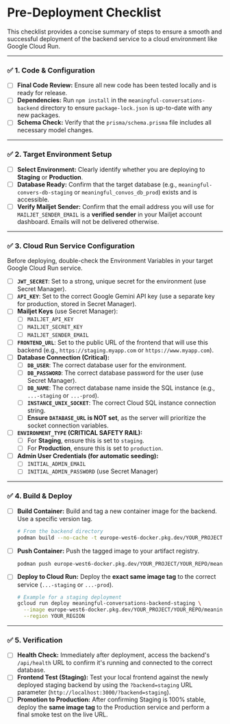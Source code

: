 # Pre-Deployment Checklist

This checklist provides a concise summary of steps to ensure a smooth and successful deployment of the backend service to a cloud environment like Google Cloud Run.

---

### ✅ 1. Code & Configuration

-   [ ] **Final Code Review:** Ensure all new code has been tested locally and is ready for release.
-   [ ] **Dependencies:** Run `npm install` in the `meaningful-conversations-backend` directory to ensure `package-lock.json` is up-to-date with any new packages.
-   [ ] **Schema Check:** Verify that the `prisma/schema.prisma` file includes all necessary model changes.

---

### ✅ 2. Target Environment Setup

-   [ ] **Select Environment:** Clearly identify whether you are deploying to **Staging** or **Production**.
-   [ ] **Database Ready:** Confirm that the target database (e.g., `meaningful-convers-db-staging` or `meaningful_convos_db_prod`) exists and is accessible.
-   [ ] **Verify Mailjet Sender:** Confirm that the email address you will use for `MAILJET_SENDER_EMAIL` is a **verified sender** in your Mailjet account dashboard. Emails will not be delivered otherwise.

---

### ✅ 3. Cloud Run Service Configuration

Before deploying, double-check the Environment Variables in your target Google Cloud Run service.

-   [ ] **`JWT_SECRET`**: Set to a strong, unique secret for the environment (use Secret Manager).
-   [ ] **`API_KEY`**: Set to the correct Google Gemini API key (use a separate key for production, stored in Secret Manager).
-   [ ] **Mailjet Keys** (use Secret Manager):
    -   [ ] `MAILJET_API_KEY`
    -   [ ] `MAILJET_SECRET_KEY`
    -   [ ] `MAILJET_SENDER_EMAIL`
-   [ ] **`FRONTEND_URL`**: Set to the public URL of the frontend that will use this backend (e.g., `https://staging.myapp.com` or `https://www.myapp.com`).
-   [ ] **Database Connection (Critical):**
    -   [ ] **`DB_USER`**: The correct database user for the environment.
    -   [ ] **`DB_PASSWORD`**: The correct database password for the user (use Secret Manager).
    -   [ ] **`DB_NAME`**: The correct database name inside the SQL instance (e.g., `...-staging` or `...-prod`).
    -   [ ] **`INSTANCE_UNIX_SOCKET`**: The correct Cloud SQL instance connection string.
    -   [ ] **Ensure `DATABASE_URL` is NOT set**, as the server will prioritize the socket connection variables.
-   [ ] **`ENVIRONMENT_TYPE` (CRITICAL SAFETY RAIL):**
    -   [ ] For **Staging**, ensure this is set to `staging`.
    -   [ ] For **Production**, ensure this is set to `production`.
-   [ ] **Admin User Credentials (for automatic seeding):**
    -   [ ] `INITIAL_ADMIN_EMAIL`
    -   [ ] `INITIAL_ADMIN_PASSWORD` (use Secret Manager)

---

### ✅ 4. Build & Deploy

-   [ ] **Build Container:** Build and tag a new container image for the backend. Use a specific version tag.
    ```bash
    # From the backend directory
    podman build --no-cache -t europe-west6-docker.pkg.dev/YOUR_PROJECT/YOUR_REPO/meaningful-conversations:1.1.0 .
    ```
-   [ ] **Push Container:** Push the tagged image to your artifact registry.
    ```bash
    podman push europe-west6-docker.pkg.dev/YOUR_PROJECT/YOUR_REPO/meaningful-conversations:1.1.0
    ```
-   [ ] **Deploy to Cloud Run:** Deploy the **exact same image tag** to the correct service (`...-staging` or `...-prod`).
    ```bash
    # Example for a staging deployment
    gcloud run deploy meaningful-conversations-backend-staging \
      --image europe-west6-docker.pkg.dev/YOUR_PROJECT/YOUR_REPO/meaningful-conversations:1.1.0 \
      --region YOUR_REGION
    ```

---

### ✅ 5. Verification

-   [ ] **Health Check:** Immediately after deployment, access the backend's `/api/health` URL to confirm it's running and connected to the correct database.
-   [ ] **Frontend Test (Staging):** Test your local frontend against the newly deployed staging backend by using the `?backend=staging` URL parameter (`http://localhost:3000/?backend=staging`).
-   [ ] **Promotion to Production:** After confirming Staging is 100% stable, deploy the **same image tag** to the Production service and perform a final smoke test on the live URL.
